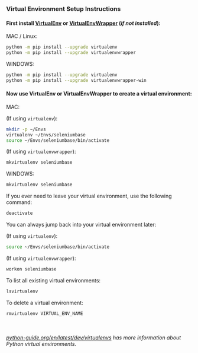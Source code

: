 ### Virtual Environment Setup Instructions

#### First install [VirtualEnv](http://virtualenv.readthedocs.org/en/latest/) or [VirtualEnvWrapper](http://virtualenvwrapper.readthedocs.org/en/latest/) (<i>if not installed</i>):

MAC / Linux:
```bash
python -m pip install --upgrade virtualenv
python -m pip install --upgrade virtualenvwrapper
```

WINDOWS:
```bash
python -m pip install --upgrade virtualenv
python -m pip install --upgrade virtualenvwrapper-win
```

#### Now use VirtualEnv or VirtualEnvWrapper to create a virtual environment:

MAC:

(If using ``virtualenv``):

```bash
mkdir -p ~/Envs
virtualenv ~/Envs/seleniumbase
source ~/Envs/seleniumbase/bin/activate
```

(If using ``virtualenvwrapper``):

```bash
mkvirtualenv seleniumbase
```

WINDOWS:

```bash
mkvirtualenv seleniumbase
```

If you ever need to leave your virtual environment, use the following command:

```bash
deactivate
```

You can always jump back into your virtual environment later:

(If using ``virtualenv``):
```bash
source ~/Envs/seleniumbase/bin/activate
```

(If using ``virtualenvwrapper``):
```bash
workon seleniumbase
```

To list all existing virtual environments:

```bash
lsvirtualenv
```

To delete a virtual environment:

```bash
rmvirtualenv VIRTUAL_ENV_NAME
```

<br><br><i>[python-guide.org/en/latest/dev/virtualenvs](http://docs.python-guide.org/en/latest/dev/virtualenvs/) has more information about Python virtual environments.</i>
